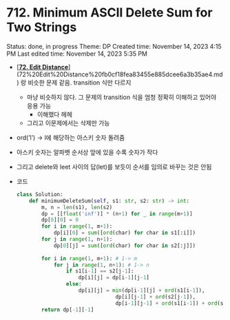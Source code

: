 # 712. Minimum ASCII Delete Sum for Two Strings

Status: done, in progress
Theme: DP
Created time: November 14, 2023 4:15 PM
Last edited time: November 14, 2023 5:35 PM

- [[**72. Edit Distance**](https://leetcode.com/problems/edit-distance/description/?envType=study-plan-v2&envId=dynamic-programming)](72%20Edit%20Distance%20fb0cf18fea83455e885dcee6a3b35ae4.md) 랑 비슷한 문제 같음. transition 식만 다르지
    - 마냥 비슷하지 않다. 그 문제의 transition 식을 엄청 정확히 이해하고 있어야 응용 가능
        - 이해했다 헤헤
    - 그리고 이문제에서는 삭제만 가능
- ord(’l’) → l에 해당하는 아스키 숫자 돌려줌
- 아스키 숫자는 알파벳 순서상 앞에 있을 수록 숫자가 작다
- 그리고 delete와 leet 사이의 답(let)를 보듯이 순서를 임의로 바꾸는 것은 안됨
- 코드
    
    ```python
    class Solution:
        def minimumDeleteSum(self, s1: str, s2: str) -> int:
            m, n = len(s1), len(s2)
            dp = [[float('inf')] * (n+1) for _ in range(m+1)]
            dp[0][0] = 0
            for i in range(1, m+1):
                dp[i][0] = sum([ord(char) for char in s1[:i]])
            for j in range(1, n+1):
                dp[0][j] = sum([ord(char) for char in s2[:j]])
            
            for i in range(1, m+1): # 1-> m
                for j in range(1, n+1): # 1-> n
                    if s1[i-1] == s2[j-1]:
                        dp[i][j] = dp[i-1][j-1]
                    else:
                        dp[i][j] = min(dp[i-1][j] + ord(s1[i-1]),
                                    dp[i][j-1] + ord(s2[j-1]),
                                    dp[i-1][j-1] + ord(s1[i-1]) + ord(s2[j-1]))
            return dp[-1][-1]
    ```